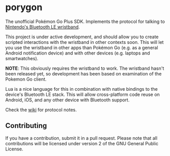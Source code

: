 # porygon

The unofficial Pokémon Go Plus SDK. Implements the protocol for talking to 
[Nintendo's Bluetooth LE wristband](https://www.amazon.com/dp/B01H482N6E).

This project is under active development, and should allow you to create
scripted interactions with the wristband in other contexts soon. This will let 
you use the wristband in other apps than Pokémon Go (e.g. as a general Android 
notification device) and with other devices (e.g. laptops and smartwatches).

**NOTE**: This obviously requires the wristband to work. The wristband hasn't 
been released yet, so development has been based on examination of the Pokemon 
Go client.

Lua is a nice language for this in combination with native bindings to the
device's Bluetooth LE stack. This will allow cross-platform code reuse on
Android, iOS, and any other device with Bluetooth support.

Check the [wiki](https://github.com/numinit/porygon/wiki) for protocol notes.

## Contributing

If you have a contribution, submit it in a pull request. Please note that 
all contributions will be licensed under version 2 of the GNU General Public 
License.
